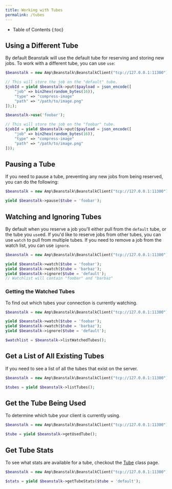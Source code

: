 ```yaml
---
title: Working with Tubes
permalink: /tubes
---
```


* Table of Contents
{:toc}

## Using a Different Tube

By default Beanstalk will use the default tube for reserving and storing new jobs. To work with a different tube, you can use `use`:

```php
$beanstalk = new Amp\Beanstalk\BeanstalkClient("tcp://127.0.0.1:11300");

// This will store the job on the "default" tube.
$jobId = yield $beanstalk->put($payload = json_encode([
    "job" => bin2hex(random_bytes(16)),
    "type" => "compress-image"
    "path" => "/path/to/image.png"
]););

$beanstalk->use('foobar');

// This will store the job on the "foobar" tube.
$jobId = yield $beanstalk->put($payload = json_encode([
    "job" => bin2hex(random_bytes(16)),
    "type" => "compress-image"
    "path" => "/path/to/image.png"
]));
```

## Pausing a Tube

If you need to pause a tube, preventing any new jobs from being reserved, you can do the following:

```php
$beanstalk = new Amp\Beanstalk\BeanstalkClient("tcp://127.0.0.1:11300");

yield $beanstalk->pause($tube = 'foobar');
```

## Watching and Ignoring Tubes

By default when you reserve a job you'll either pull from the `default` tube, or the tube you `use`ed. If you'd like to reserve jobs from other tubes, you can use `watch` to pull from multiple tubes. If you need to remove a job from the watch list, you can use `ignore`.

```php
$beanstalk = new Amp\Beanstalk\BeanstalkClient("tcp://127.0.0.1:11300");

yield $beanstalk->watch($tube = 'foobar');
yield $beanstalk->watch($tube = 'barbaz');
yield $beanstalk->ignore($tube = 'default');
// Watchlist will contain "foobar" and "barbaz"
```

### Getting the Watched Tubes

To find out which tubes your connection is currently watching.

```php
$beanstalk = new Amp\Beanstalk\BeanstalkClient("tcp://127.0.0.1:11300");

yield $beanstalk->watch($tube = 'foobar');
yield $beanstalk->watch($tube = 'barbaz');
yield $beanstalk->ignore($tube = 'default');

$watchlist = $beanstalk->listWatchedTubes();
```

## Get a List of All Existing Tubes

If you need to see a list of all the tubes that exist on the server.

```php
$beanstalk = new Amp\Beanstalk\BeanstalkClient("tcp://127.0.0.1:11300");

$tubes = yield $beanstalk->listTubes();
```

## Get the Tube Being Used

To determine which tube your client is currently using.

```php
$beanstalk = new Amp\Beanstalk\BeanstalkClient("tcp://127.0.0.1:11300");

$tube = yield $beanstalk->getUsedTube();
```

## Get Tube Stats

To see what stats are available for a tube, checkout the [Tube](classes/tube) class page.

```php
$beanstalk = new Amp\Beanstalk\BeanstalkClient("tcp://127.0.0.1:11300");

$stats = yield $beanstalk->getTubeStats($tube = 'default');
```
